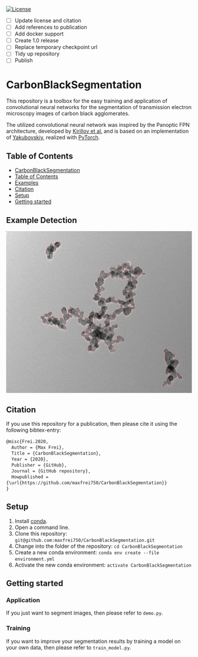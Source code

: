 [![License](https://img.shields.io/github/license/maxfrei750/CarbonBlackSegmentation.svg)](https://github.com/maxfrei750/CarbonBlackSegmentation/blob/master/LICENSE) 

- [ ] Update license and citation
- [ ] Add references to publication
- [ ] Add docker support
- [ ] Create 1.0 release
- [ ] Replace temporary checkpoint url
- [ ] Tidy up repository
- [ ] Publish

# CarbonBlackSegmentation

This repository is a toolbox for the easy training and application of convolutional neural networks for the segmentation 
of transmission electron microscopy images of carbon black agglomerates.

The utilized convolutional neural network was inspired by the Panoptic FPN architecture, developed by 
[Kirillov et al.](https://openaccess.thecvf.com/content_CVPR_2019/papers/Kirillov_Panoptic_Feature_Pyramid_Networks_CVPR_2019_paper.pdf) 
and is based on an implementation of [Yakubovskiy](https://github.com/qubvel/segmentation_models.pytorch), 
realized with [PyTorch](https://pytorch.org/).

## Table of Contents
   * [CarbonBlackSegmentation](#CarbonBlackSegmentation)
   * [Table of Contents](#table-of-contents)
   * [Examples](#example-detection)
   * [Citation](#citation)
   * [Setup](#setup)
   * [Getting started](#getting-started)

## Example Detection 
<img src="assets/example_detection.jpg" alt="Example Detection"/> 

## Citation
If you use this repository for a publication, then please cite it using the following bibtex-entry:
```
@misc{Frei.2020,
  Author = {Max Frei},
  Title = {CarbonBlackSegmentation},
  Year = {2020},
  Publisher = {GitHub},
  Journal = {GitHub repository},
  Howpublished = {\url{https://github.com/maxfrei750/CarbonBlackSegmentation}}
}
```

## Setup
1. Install [conda](https://conda.io/en/latest/miniconda.html).
2. Open a command line.
3. Clone this repository: ``git@github.com:maxfrei750/CarbonBlackSegmentation.git``
4. Change into the folder of the repository: ``cd CarbonBlackSegmentation``
5. Create a new conda environment: 
``conda env create --file environment.yml``
6. Activate the new conda environment: ``activate CarbonBlackSegmentation``

## Getting started
### Application
If you just want to segment images, then please refer to `demo.py`.
### Training
If you want to improve your segmentation results by training a model on your own data, 
then please refer to `train_model.py`.